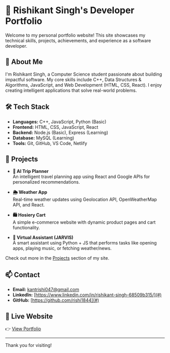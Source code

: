 # 💼 Rishikant Singh's Developer Portfolio

Welcome to my personal portfolio website! This site showcases my technical skills, projects, achievements, and experience as a software developer.

## 🚀 About Me

I'm Rishikant Singh, a Computer Science student passionate about building impactful software. My core skills include C++, Data Structures & Algorithms, JavaScript, and Web Development (HTML, CSS, React). I enjoy creating intelligent applications that solve real-world problems.

## 🛠️ Tech Stack

- **Languages:** C++, JavaScript, Python (Basic)
- **Frontend:** HTML, CSS, JavaScript, React
- **Backend:** Node.js (Basic), Express (Learning)
- **Database:** MySQL (Learning)
- **Tools:** Git, GitHub, VS Code, Netlify

## 📁 Projects

- **🧠 AI Trip Planner**  
  An intelligent travel planning app using React and Google APIs for personalized recommendations.

- **🌦️ Weather App**  
  Real-time weather updates using Geolocation API, OpenWeatherMap API, and React.

- **🛍️ Hosiery Cart**  
  A simple e-commerce website with dynamic product pages and cart functionality.

- **🤖 Virtual Assistant (JARVIS)**  
  A smart assistant using Python + JS that performs tasks like opening apps, playing music, or fetching weather/news.

Check out more in the [Projects](#) section of my site.

## 📫 Contact

- **Email:** kantrishi047@gmail.com  
- **LinkedIn:** [https://www.linkedin.com/in/rishikant-singh-68509b315/](#)  
- **GitHub:** [https://github.com/rishi1844](#)

## 📌 Live Website

👉 [View Portfolio](https://rishikantportfolio.netlify.app/)

---

Thank you for visiting!

